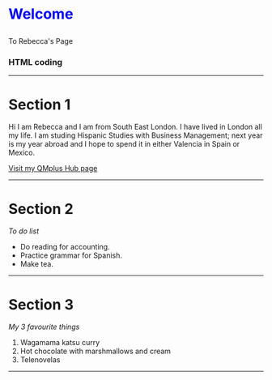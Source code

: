 <h1><p style="color:blue;">Welcome</p></h1>
<p>To Rebecca's Page</p>
<h3> HTML coding</h3>
<hr>
<h1>Section 1</h1>
<p>Hi I am Rebecca and I am from South East London. I have lived in London all my life. I am studing Hispanic Studies with Business Management; next year is my year abroad and I hope to spend it in either Valencia in Spain or Mexico.</p>

<a href="https://hub.qmplus.qmul.ac.uk/artefact/blog/view/index.php?id=558965">Visit my QMplus Hub page</a>
<hr>
<h1>Section 2</h1>
<p> <em>To do list</em> </p>
<ul>
  <li>Do reading for accounting.</li>
  <li>Practice grammar for Spanish.</li>
  <li>Make tea.</li>
  </ul>
  <hr>
  <h1>Section 3</h1>
  <p> <em>My 3 favourite things</em> </p>
  <ol>
  <li>Wagamama katsu curry</li>
  <li>Hot chocolate with marshmallows and cream</li>
  <li>Telenovelas</li>
  </ol>
  <hr>
